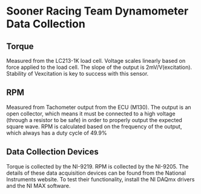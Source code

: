 # Sooner Racing Team Dynamometer Data Collection

## Torque
Measured from the LC213-1K load cell. Voltage scales linearly based on force applied to the load cell. The slope of the output is 2mV/V(excitation). Stability of Vexcitation is key to success with this sensor.
## RPM
Measured from Tachometer output from the ECU (M130). The output is an open collector, which means it must be connected to a high voltage (through a resistor to be safe) in order to properly output the expected square wave. RPM is calculated based on the frequency of the output, which always has a duty cycle of 49.9%

## Data Collection Devices
Torque is collected by the NI-9219. RPM is collected by the NI-9205. The details of these data acquisition devices can be found from the National Instruments website. To test their functionality, install the NI DAQmx drivers and the NI MAX software. 
